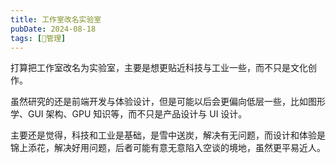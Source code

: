 ```yaml
---
title: 工作室改名实验室
pubDate: 2024-08-18
tags: [💞管理]
---
```


打算把工作室改名为实验室，主要是想更贴近科技与工业一些，而不只是文化创作。

虽然研究的还是前端开发与体验设计，但是可能以后会更偏向低层一些，比如图形学、GUI 架构、GPU 知识等，而不只是产品设计与 UI 设计。

主要还是觉得，科技和工业是基础，是雪中送炭，解决有无问题，而设计和体验是锦上添花，解决好用问题，后者可能有意无意陷入空谈的境地，虽然更平易近人。
